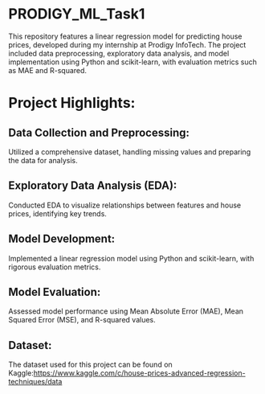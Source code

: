 # PRODIGY_ML_Task1
This repository features a linear regression model for predicting house prices, developed during my internship at Prodigy InfoTech. The project included data preprocessing, exploratory data analysis, and model implementation using Python and scikit-learn, with evaluation metrics such as MAE and R-squared.

# Project Highlights:

## Data Collection and Preprocessing: 
Utilized a comprehensive dataset, handling missing values and preparing the data for analysis.
## Exploratory Data Analysis (EDA): 
Conducted EDA to visualize relationships between features and house prices, identifying key trends.
## Model Development: 
Implemented a linear regression model using Python and scikit-learn, with rigorous evaluation metrics.
## Model Evaluation: 
Assessed model performance using Mean Absolute Error (MAE), Mean Squared Error (MSE), and R-squared values.
## Dataset:
The dataset used for this project can be found on Kaggle:https://www.kaggle.com/c/house-prices-advanced-regression-techniques/data
